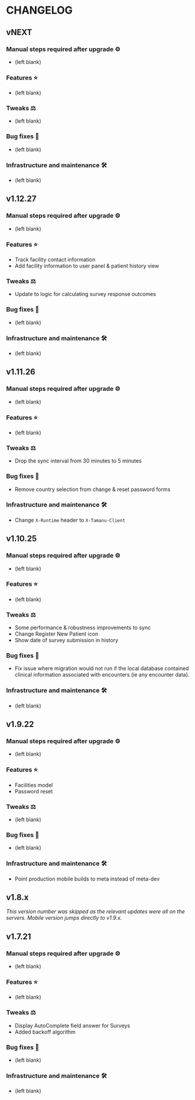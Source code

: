 # CHANGELOG

## vNEXT

### Manual steps required after upgrade ⚙

- (left blank)

### Features ⭐

- (left blank)

### Tweaks ⚖️

- (left blank)

### Bug fixes 🐛

- (left blank)

### Infrastructure and maintenance 🛠

- (left blank)

## v1.12.27

### Manual steps required after upgrade ⚙

- (left blank)

### Features ⭐

- Track facility contact information
- Add facility information to user panel & patient history view

### Tweaks ⚖️

- Update to logic for calculating survey response outcomes

### Bug fixes 🐛

- (left blank)

### Infrastructure and maintenance 🛠

- (left blank)

## v1.11.26

### Manual steps required after upgrade ⚙

- (left blank)

### Features ⭐

- (left blank)

### Tweaks ⚖️

- Drop the sync interval from 30 minutes to 5 minutes

### Bug fixes 🐛

- Remove country selection from change & reset password forms

### Infrastructure and maintenance 🛠

- Change `X-Runtime` header to `X-Tamanu-Client`

## v1.10.25

### Manual steps required after upgrade ⚙

- (left blank)

### Features ⭐

- (left blank)

### Tweaks ⚖️

- Some performance & robustness improvements to sync
- Change Register New Patient icon
- Show date of survey submission in history

### Bug fixes 🐛

- Fix issue where migration would not run if the local database contained
  clinical information associated with encounters (ie any encounter data).

### Infrastructure and maintenance 🛠

- (left blank)

## v1.9.22

### Manual steps required after upgrade ⚙

- (left blank)

### Features ⭐

- Facilities model
- Password reset

### Tweaks ⚖️

- (left blank)

### Bug fixes 🐛

- (left blank)

### Infrastructure and maintenance 🛠

- Point production mobile builds to meta instead of meta-dev

## v1.8.x

_This version number was skipped as the relevant updates were all on the
servers. Mobile version jumps directly to v1.9.x._

## v1.7.21

### Manual steps required after upgrade ⚙

- (left blank)

### Features ⭐

- (left blank)

### Tweaks ⚖️

- Display AutoComplete field answer for Surveys
- Added backoff algorithm

### Bug fixes 🐛

- (left blank)

### Infrastructure and maintenance 🛠

- (left blank)
